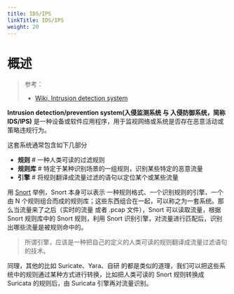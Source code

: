 ```yaml
---
title: IDS/IPS
linkTitle: IDS/IPS
weight: 20
---
```


# 概述

> 参考：
>
> - [Wiki, Intrusion detection system](https://en.wikipedia.org/wiki/Intrusion_detection_system)

**Intrusion detection/prevention system(入侵监测系统 与 入侵防御系统，简称 IDS/IPS)** 是一种设备或软件应用程序，用于监视网络或系统是否存在恶意活动或策略违规行为。

这套系统通常包含如下几部分

- **规则** # 一种人类可读的过滤规则
- **规则库** # 特定于某种识别场景的一组规则，识别某些特定的恶意流量
- **引擎** # 将规则翻译成流量过滤的语句以定位某个或某些流量

用 [Snort](/docs/7.信息安全/Security%20software/Snort.md) 举例，Snort 本身可以表示 一种规则格式、一个识别规则的引擎、一个由 N 个规则组合而成的规则库；这些东西组合在一起，可以称之为一套系统。那么当流量来了之后（实时的流量 或者 .pcap 文件），Snort 可以读取流量，根据 Snort 规则库中的 Snort 规则，利用 Snort 识别引擎，对流量进行匹配后，识别出哪些流量是被规则命中的。

> 所谓引擎，应该是一种把自己的定义的人类可读的规则翻译成流量过滤语句的技术。

同理，其他的比如 Suricate、Yara、自研 的都是类似的道理，我们可以把这些系统中的规则通过某种方式进行转换，比如把人类可读的 Snort 规则转换成 Suricata 的规则后，由 Suricata 引擎再对流量识别。
